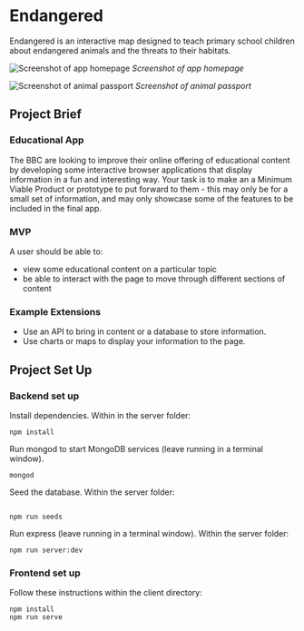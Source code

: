 # Endangered
Endangered is an interactive map designed to teach primary school children about endangered animals and the threats to their habitats.

![Screenshot of app homepage](client/src/assets/homePage.png)
*Screenshot of app homepage*

![Screenshot of animal passport](client/src/assets/aPassport.png)
*Screenshot of animal passport*



## Project Brief
### Educational App
The BBC are looking to improve their online offering of educational content by developing some interactive browser applications that display information in a fun and interesting way. Your task is to make an a Minimum Viable Product or prototype to put forward to them - this may only be for a small set of information, and may only showcase some of the features to be included in the final app.

### MVP
A user should be able to:

- view some educational content on a particular topic
- be able to interact with the page to move through different sections of content

### Example Extensions
- Use an API to bring in content or a database to store information.
- Use charts or maps to display your information to the page.

## Project Set Up
### Backend set up

Install dependencies. Within in the server folder:

```
npm install
```

Run mongod to start MongoDB services (leave running in a terminal window).

```
mongod
```

Seed the database.  Within the server folder:

```

npm run seeds
```

Run express (leave running in a terminal window).  Within the server folder:

```
npm run server:dev
```

### Frontend set up

Follow these instructions within the client directory:

```
npm install
npm run serve
```

